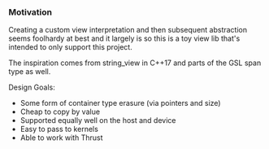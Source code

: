 ### Motivation

Creating a custom view interpretation and then subsequent abstraction
seems foolhardy at best and it largely is so this is a toy view
lib that's intended to only support this project.

The inspiration comes from string_view in C++17 and parts of
the GSL span type as well.

Design Goals:
* Some form of container type erasure (via pointers and size)
* Cheap to copy by value
* Supported equally well on the host and device
* Easy to pass to kernels
* Able to work with Thrust